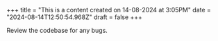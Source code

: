 +++
title = "This is a content created on 14-08-2024 at 3:05PM"
date = "2024-08-14T12:50:54.968Z"
draft = false
+++

  Review the codebase for any bugs.
        